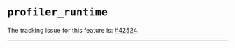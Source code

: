 # `profiler_runtime`

The tracking issue for this feature is: [#42524](https://github.com/rust-lang/rust/issues/42524).

------------------------
